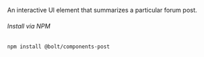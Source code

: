 An interactive UI element that summarizes a particular forum post.

###### Install via NPM

```
npm install @bolt/components-post
```
